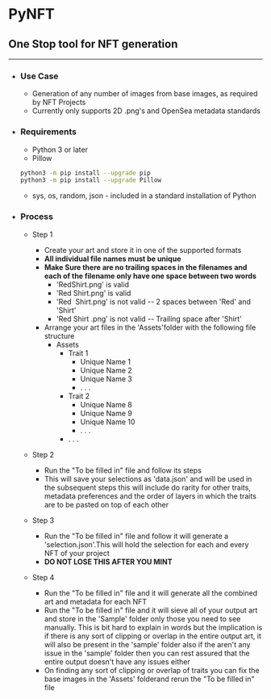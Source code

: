 
# PyNFT

## One Stop tool for NFT generation

---

* ### Use Case

  * Generation of any number of images from base images, as required by NFT Projects
  * Currently only supports 2D .png's and OpenSea metadata standards

* ### Requirements

  * Python 3 or later
  * Pillow

  ```bash
  python3 -m pip install --upgrade pip
  python3 -m pip install --upgrade Pillow
  ```

  * sys, os, random, json - included in a standard installation of Python

* ### Process

  * Step 1

    * Create your art and store it in one of the supported formats
    * __All individual file names must be unique__
    * __Make Sure there are no trailing spaces in the filenames and each of the  filename only have one space between two words__
      * 'RedShirt.png' is valid
      * 'Red Shirt.png' is valid
      * 'Red &nbsp;Shirt.png' is not valid -- 2 spaces between 'Red' and 'Shirt'
      * 'Red Shirt&nbsp;.png' is not valid -- Trailing space after 'Shirt'
      </pre>
    * Arrange your art files in the 'Assets'folder with the following file
    structure
      * Assets
        * Trait 1
          * Unique Name 1
          * Unique Name 2
          * Unique Name 3
          * . . .
        * Trait 2
          * Unique Name 8
          * Unique Name 9
          * Unique Name 10
          * . . .
        * . . .

  * Step 2
    * Run the "To be filled in" file and follow its steps
    * This will save your selections as 'data.json' and will be used in the subsequent steps this will include do rarity for other traits, metadata preferences and the order of layers in which the traits are to be pasted on top of each other
  * Step 3
    * Run the "To be filled in" file and follow it will generate a 'selection.json'.This will hold the selection for each and every NFT of your project
    * __DO NOT LOSE THIS AFTER YOU MINT__

  * Step 4
    * Run the "To be filled in" file and it will generate all the combined art and metadata for each NFT
    * Run the "To be filled in" file and it will sieve all of your output art and store in the 'Sample' folder only those you need to see manually. This is bit hard to explain in words but the implication is if there is any sort of clipping or overlap in the entire output art, it will also be present in the 'sample' folder also if the aren't any issue in the 'sample' folder then you can rest assured that the entire output doesn't have any issues either
    * On finding any sort of clipping or overlap of traits you can fix the base images in the 'Assets' folderand rerun the "To be filled in" file
